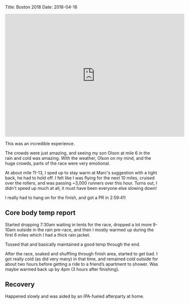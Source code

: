 Title: Boston 2018
Date: 2018-04-16

<iframe height='405' width='590' frameborder='0' allowtransparency='true' scrolling='no' src='https://www.strava.com/activities/1512264672/embed/5c156b1535b242d41fd467738583deb6ee37bd31'></iframe>

This was an incredible experience.

The crowds were just amazing,
and seeing my son Olson at mile 6 in the rain and cold was amazing.
With the weather, Olson on my mind, and the huge crowds, parts of the race were very emotional.

At about mile 11-13, I sped up to stay warm at Marc's suggestion with a tight back,
he had to hold off.
I felt like I was flying for the next 10 miles,
cruised over the rollers, and was passing ~3,000 runners over this hour.
Turns out, I didn't speed up much at all,
it must have been everyone else slowing down!

I really had to hang on for the finish,
and got a PR in 2:59:41!

## Core body temp report

Started dropping 7:30am waiting in tents for the race,
dropped a lot more 9-10am outside in the rain pre-race,
and then I mostly warmed up during the first 6 miles which I had a thick rain jacket.

Tossed that and basically maintained a good temp through the end.

After the race,
soaked and shuffling through finish area,
started to get bad.
I got really cold (as did very many) in that time,
and remained cold outside for about two hours before getting a ride to a friend’s apartment to shower.
Was maybe warmed back up by 4pm (3 hours after finishing).

## Recovery

Happened slowly and was aided by an IPA-fueled afterparty at home.
